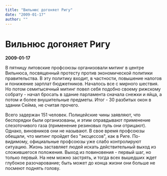 ```yaml
---
title: "Вильнюс догоняет Ригу"
date: "2009-01-17"
author: ""
---
```


# Вильнюс догоняет Ригу

**2009-01-17** 

В пятницу литовские профсоюзы организовали митинг в центре Вильнюса, посвященный протесту против экономической политики правительства. В эту политику входит, в частности, повышение налогов и понижение зарплат бюджетников. Началось все с мирного шествия. Но потом семитысячный митинг повел себя подобно своему рижскому собрату - начал бросать в здание парламента сначала снежки и яйца, а потом и более внушительные предметы. Итог - 30 разбитых окон в здании Сейма, не считая прочего.

Всего задержан 151 человек. Полицейские чины заявляют, что беспорядки были организованы, и этим оправдывают применение слезоточивого газа (применение резиновых пуль они отрицают). Однако, виновников они не называют. В свое время профсоюзы обещали, что митинг пройдет без "эксцессов", как в Риге. По-видимому, официальные профсоюзы уже слабо контролируют ситуацию. Жизнь заставляет людей искать действительный выход из сложившегося положения. Выход из повиновения - первый шаг, но только первый. На нем можно застрять, и тогда всех вышедших ждет глубокое разочарование; быть может до конца жизни они больше не посмеют поднять голову.